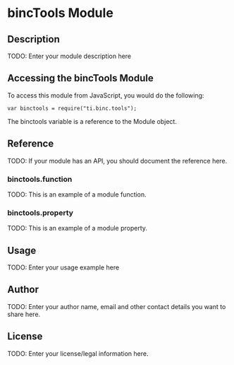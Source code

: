 # bincTools Module

## Description

TODO: Enter your module description here

## Accessing the bincTools Module

To access this module from JavaScript, you would do the following:

    var binctools = require("ti.binc.tools");

The binctools variable is a reference to the Module object.

## Reference

TODO: If your module has an API, you should document
the reference here.

### binctools.function

TODO: This is an example of a module function.

### binctools.property

TODO: This is an example of a module property.

## Usage

TODO: Enter your usage example here

## Author

TODO: Enter your author name, email and other contact
details you want to share here.

## License

TODO: Enter your license/legal information here.
